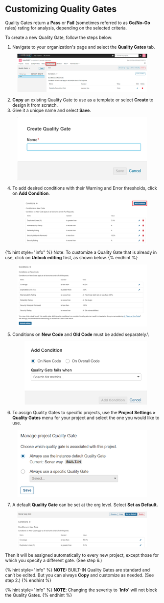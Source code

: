 # Customizing Quality Gates

Quality Gates return a **Pass** or **Fail** (sometimes referred to as **Go/No-Go** rules) rating for analysis, depending on the selected criteria.

To create a new Quality Gate, follow the steps below:

1. Navigate to your organization's page and select the **Quality Gates** tab.

<figure><img src="../../../.gitbook/assets/image (69) (1) (1) (1) (1) (1).png" alt=""><figcaption></figcaption></figure>

2. **Copy** an existing Quality Gate to use as a template or select **Create** to design it from scratch.&#x20;
3. Give it a unique name and select **Save**.

<figure><img src="../../../.gitbook/assets/image (70) (1) (1) (1) (1) (1).png" alt=""><figcaption></figcaption></figure>

4.  To add desired conditions with their Warning and Error thresholds, click on **Add Condition**.&#x20;

    <figure><img src="../../../.gitbook/assets/image (1) (1) (1) (1) (1) (1) (1) (1) (1) (1) (1) (1) (1) (1) (1) (1) (1) (1) (1) (1) (1) (1) (1) (1) (1) (1) (1) (1) (1) (1).png" alt=""><figcaption></figcaption></figure>

{% hint style="info" %}
Note: To customize a Quality Gate that is already in use, click on **Unlock editing** first, as shown below.
{% endhint %}

<figure><img src="../../../.gitbook/assets/image (2) (1) (1) (1) (1) (1) (1) (1) (1) (1) (1) (1) (1) (1) (1) (1) (1) (1) (1) (1) (1).png" alt=""><figcaption></figcaption></figure>

5.  Conditions on **New Code** and **Old Code** must be added separately.\


    <figure><img src="../../../.gitbook/assets/image (3) (1) (1) (1) (1) (1) (1) (1) (1) (1) (1) (1) (1) (1) (1) (1) (1) (1) (1).png" alt="" width="482"><figcaption></figcaption></figure>
6. To assign Quality Gates to specific projects, use the **Project Settings > Quality Gates** menu for your project and select the one you would like to use.

<figure><img src="../../../.gitbook/assets/image (4) (1) (1) (1) (1) (1) (1) (1) (1) (1) (1) (1) (1) (1) (1) (1) (1) (1).png" alt=""><figcaption></figcaption></figure>

7. A default **Quality Gate** can be set at the org level. Select **Set as Default.**

<figure><img src="../../../.gitbook/assets/image (5) (1) (1) (1) (1) (1) (1) (1) (1) (1) (1) (1) (1).png" alt=""><figcaption></figcaption></figure>

Then it will be assigned automatically to every new project, except those for which you specify a different gate. (See step 6.)

{% hint style="info" %}
**NOTE:** BUILT-IN Quality Gates are standard and can’t be edited. But you can always **Copy** and customize as needed. (See step 2.)
{% endhint %}

{% hint style="info" %}
**NOTE**: Changing the severity to '**Info**' will not block the Quality Gates.
{% endhint %}











